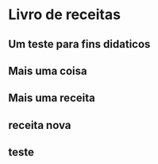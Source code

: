 # Livro de receitas
## Um teste para fins didaticos
## Mais uma coisa
## Mais uma receita
## receita nova
## teste
